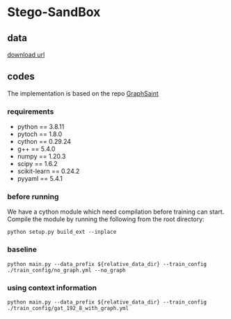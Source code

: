 # Stego-SandBox

## data 
[download url](https://cloud.tsinghua.edu.cn/f/534297a363764ad698d8/?dl=1)


## codes
The implementation is based on the repo [GraphSaint](https://github.com/GraphSAINT/GraphSAINT)

### requirements
- python == 3.8.11
- pytoch == 1.8.0
- cython == 0.29.24
- g++ == 5.4.0
- numpy == 1.20.3
- scipy == 1.6.2
- scikit-learn == 0.24.2
- pyyaml == 5.4.1

### before running
We have a cython module which need compilation before training can start. Compile the module by running the following from the root directory:

```
python setup.py build_ext --inplace
```

### baseline

```
python main.py --data_prefix ${relative_data_dir} --train_config ./train_config/no_graph.yml --no_graph
```

### using context information

```
python main.py --data_prefix ${relative_data_dir} --train_config ./train_config/gat_192_8_with_graph.yml
```
